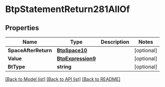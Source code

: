 # BtpStatementReturn281AllOf

## Properties

Name | Type | Description | Notes
------------ | ------------- | ------------- | -------------
**SpaceAfterReturn** | [**BtpSpace10**](BTPSpace-10.md) |  | [optional] 
**Value** | [**BtpExpression9**](BTPExpression-9.md) |  | [optional] 
**BtType** | **string** |  | [optional] 

[[Back to Model list]](../README.md#documentation-for-models) [[Back to API list]](../README.md#documentation-for-api-endpoints) [[Back to README]](../README.md)


